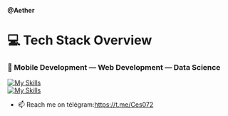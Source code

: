**@Aether**
# 💻 Tech Stack Overview

### 🧩 Mobile Development — Web Development — Data Science

[![My Skills](https://skillicons.dev/icons?i=vscode,js,php,python,java,dart,mysql&theme=dark)](https://skillicons.dev)  
[![My Skills](https://skillicons.dev/icons?i=tailwindcss,angular,laravel,django,spring,flutter&theme=dark)](https://skillicons.dev)

- 📫 Reach me on télégram:https://t.me/Ces072 
<!---
Cesash01/Cesash01 is a ✨ special ✨ repository because its `README.md` (this file) appears on your GitHub profile.
You can click the Preview link to take a look at your changes.
--->
